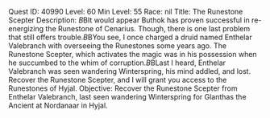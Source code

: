 Quest ID: 40990
Level: 60
Min Level: 55
Race: nil
Title: The Runestone Scepter
Description: <The creaking ancient lets out a grumble.>$B$BIt would appear Buthok has proven successful in re-energizing the Runestone of Cenarius. Though, there is one last problem that still offers trouble.$B$BYou see, I once charged a druid named Enthelar Valebranch with overseeing the Runestones some years ago. The Runestone Scepter, which activates the magic was in his possession when he succumbed to the whim of corruption.$B$BLast I heard, Enthelar Valebranch was seen wandering Winterspring, his mind addled, and lost. Recover the Runestone Scepter, and I will grant you access to the Runestones of Hyjal.
Objective: Recover the Runestone Scepter from Enthelar Valebranch, last seen wandering Winterspring for Glanthas the Ancient at Nordanaar in Hyjal.
